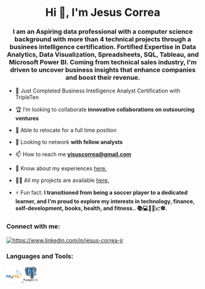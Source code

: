 <h1 align="center">Hi 👋, I'm Jesus Correa</h1>
<h3 align="center">I am an Aspiring data professional with a computer science background with more than 4 technical projects through a businees intelligence certification. Fortified Expertise in Data Analytics, Data Visualization, Spreadsheets, SQL, Tableau, and Microsoft Power BI. Coming from  technical sales industry, I'm driven to uncover business insights that enhance companies and boost their revenue.</h3>

- 🌱 Just Completed Business Intelligence Analyst Certification with TripleTen

- :trophy: I’m looking to collaborate **innovative collaborations on outsourcing ventures**

- 💬 Able to relocate for a full time position

- 🤝 Looking to network **with fellow analysts**

- 📫 How to reach me **yisuscorrea@gmail.com**

- 📄 Know about my experiences <a href='https://docs.google.com/document/d/1arv8N_7KtHu8HI8uB_EYSFUAqldc9uXZvfIf-s49KVQ/edit?usp=sharing' target=_blank><u>here</u>.</a>

 - 👨‍💻 All  my projects are available <a href='https://github.com/Jesuscorrea10/Data_projects_TripleTen/tree/main' target=_blank><u>here</u>.</a>
 
- ⚡ Fun fact: **I transitioned from being a soccer player to a dedicated learner, and I'm proud to explore my interests in technology, finance, self-development, books, health, and fitness.. 📚💻🏋️‍♀️📈⚽.**
<h3 align="left">Connect with me:</h3>
<p align="left">

<a href="https://www.linkedin.com/in/jesus-correa-jr" target="blank"><img align="center" src="https://raw.githubusercontent.com/rahuldkjain/github-profile-readme-generator/master/src/images/icons/Social/linked-in-alt.svg" alt="https://www.linkedin.com/in/jesus-correa-jr" height="30" width="40" /></a>


<h3 align="left">Languages and Tools:</h3>
<p align="left"> <a href="https://www.mysql.com/" target="_blank" rel="noreferrer"> <img src="https://raw.githubusercontent.com/devicons/devicon/master/icons/mysql/mysql-original-wordmark.svg" alt="mysql" width="40" height="40"/> </a> <a href="https://www.postgresql.org" target="_blank" rel="noreferrer"> <img src="https://raw.githubusercontent.com/devicons/devicon/master/icons/postgresql/postgresql-original-wordmark.svg" alt="postgresql" width="40" height="40"/> </a> </p>
